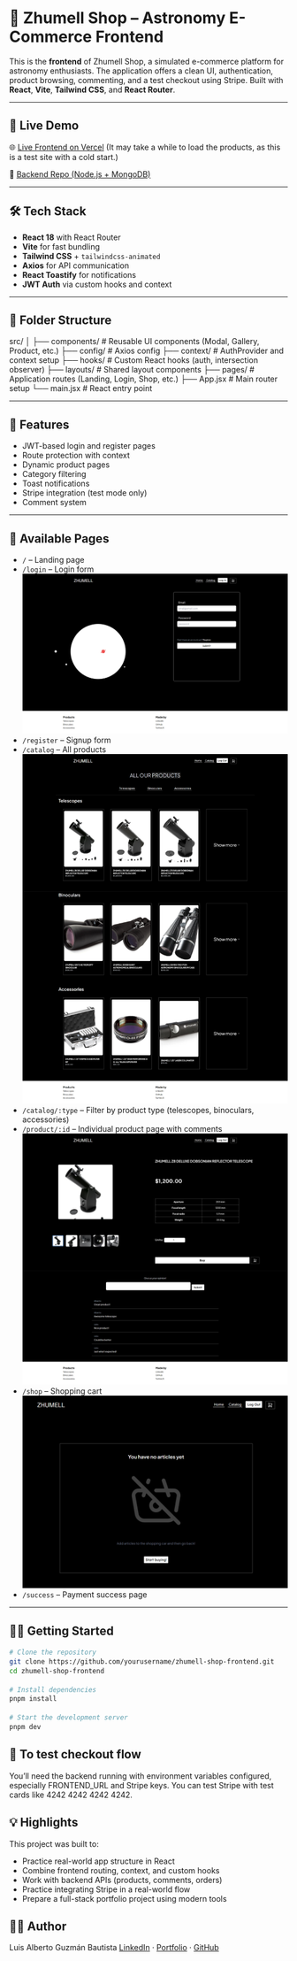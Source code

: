 # 🌠 Zhumell Shop – Astronomy E-Commerce Frontend

This is the **frontend** of Zhumell Shop, a simulated e-commerce platform for astronomy enthusiasts. The application offers a clean UI, authentication, product browsing, commenting, and a test checkout using Stripe. Built with **React**, **Vite**, **Tailwind CSS**, and **React Router**.

---

## 🧪 Live Demo

🌐 [Live Frontend on Vercel](https://zhumell-shop.vercel.app) (It may take a while to load the products, as this is a test site with a cold start.)

🔗 [Backend Repo (Node.js + MongoDB)](https://github.com/AlbertDevtrus/zhumell-page-backend)

---

## 🛠️ Tech Stack

- **React 18** with React Router
- **Vite** for fast bundling
- **Tailwind CSS** + `tailwindcss-animated`
- **Axios** for API communication
- **React Toastify** for notifications
- **JWT Auth** via custom hooks and context

---

## 📁 Folder Structure

src/
│
├── components/ # Reusable UI components (Modal, Gallery, Product, etc.)
├── config/ # Axios config
├── context/ # AuthProvider and context setup
├── hooks/ # Custom React hooks (auth, intersection observer)
├── layouts/ # Shared layout components
├── pages/ # Application routes (Landing, Login, Shop, etc.)
├── App.jsx # Main router setup
└── main.jsx # React entry point

---

## 🔐 Features

- JWT-based login and register pages
- Route protection with context
- Dynamic product pages
- Category filtering
- Toast notifications
- Stripe integration (test mode only)
- Comment system

---

## 🧭 Available Pages

- `/` – Landing page
- `/login` – Login form
![Login page](/screenshots/login-page.png)
- `/register` – Signup form
- `/catalog` – All products
![Product grid](/screenshots/product-grid.png)
- `/catalog/:type` – Filter by product type (telescopes, binoculars, accessories)
- `/product/:id` – Individual product page with comments
![Product](/screenshots/product-page.png)
- `/shop` – Shopping cart
![Product](/screenshots/shopping-cart.png)
- `/success` – Payment success page

---

## 🧑‍💻 Getting Started

```bash
# Clone the repository
git clone https://github.com/yourusername/zhumell-shop-frontend.git
cd zhumell-shop-frontend

# Install dependencies
pnpm install

# Start the development server
pnpm dev
```

## 🧪 To test checkout flow

You’ll need the backend running with environment variables configured, especially FRONTEND_URL and Stripe keys.
You can test Stripe with test cards like 4242 4242 4242 4242.

## 💡 Highlights

This project was built to:

- Practice real-world app structure in React
- Combine frontend routing, context, and custom hooks
- Work with backend APIs (products, comments, orders)
- Practice integrating Stripe in a real-world flow
- Prepare a full-stack portfolio project using modern tools

## 👨‍💻 Author

Luis Alberto Guzmán Bautista
[LinkedIn](https://www.linkedin.com/in/luis-guzman-bautista/) · [Portfolio](https://luis-alberto.vercel.app/) · [GitHub](https://github.com/AlbertDevtrus)  